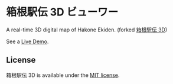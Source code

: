 # 箱根駅伝 3D ビューワー

A real-time 3D digital map of Hakone Ekiden. (forked [箱根駅伝 3D](https://github.com/nagix/hakone-ekiden))

See a [Live Demo](https://code4fukui.github.io/hakone-ekiden/).

## License

箱根駅伝 3D is available under the [MIT license](https://opensource.org/licenses/MIT).
